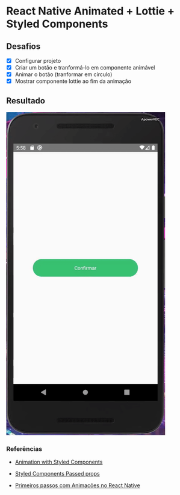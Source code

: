 # React Native Animated + Lottie + Styled Components

## Desafios

- [x] Configurar projeto
- [x] Criar um botão e tranformá-lo em componente animável
- [x] Animar o botão (tranformar em círculo)
- [x] Mostrar componente lottie ao fim da animação

## Resultado

![alt text](https://github.com/albertozaranza/animation-and-lottie/blob/master/gif/gif.gif)

### Referências

- [Animation with Styled Components](https://github.com/nenti/styled-components/blob/e328bb7ce14c72897bda7b87e7f57ef777a411fd/docs/react-native.md)

- [Styled Components Passed props](https://www.styled-components.com/docs/basics#passed-props)

- [Primeiros passos com Animações no React Native](https://www.youtube.com/watch?v=TSmhbT9TGrM)
